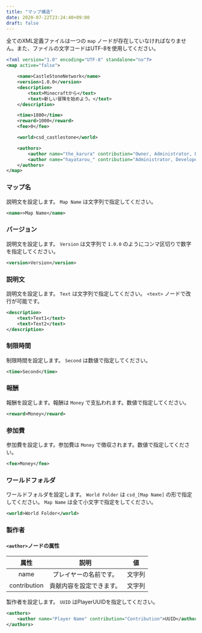 ```yaml
---
title: "マップ構造"
date: 2020-07-22T23:24:40+09:00
draft: false
---
```


全てのXML定義ファイルは一つの `map` ノードが存在していなければなりません。また、ファイルの文字コードはUTF-8を使用してください。

```xml
<?xml version="1.0" encoding="UTF-8" standalone="no"?>
<map active="false">

    <name>CastleStoneNetwork</name>
    <version>1.0.0</version>
    <description>
        <text>Minecraftから</text>
        <text>新しい冒険を始めよう。</text>
    </description>

    <time>1800</time>
    <reward>1000</reward>
    <fee>0</fee>

    <world>csd_castlestone</world>

    <authors>
        <author name="the_karura" contribution="Owner, Administrator, Developer">db113963-10b7-41ec-b8a9-7d9fffd0cfc7</author>
        <author name="hayatarou_" contribution="Administrator, Developer">c65b1558-6410-4da7-9aef-cff42a2c1399</author>
    </authors>
</map>
```

### マップ名

説明文を設定します。 `Map Name` は文字列で指定してください。

```xml
<name>>Map Name</name>
```

### バージョン

説明文を設定します。 `Version` は文字列で `1.0.0` のようにコンマ区切りで数字を指定してください。

```xml
<version>Version</version>
```

### 説明文

説明文を設定します。 `Text` は文字列で指定してください。 `<text>` ノードで改行が可能です。

```xml
<description>
    <text>Text1</text>
    <text>Text2</text>
</description>
```

### 制限時間

制限時間を設定します。 `Second` は数値で指定してください。

```xml
<time>Second</time>
```

### 報酬

報酬を設定します。報酬は `Money` で支払われます。数値で指定してください。

```xml
<reward>Money</reward>
```

### 参加費

参加費を設定します。参加費は `Money` で徴収されます。数値で指定してください。

```xml
<fee>Money</fee>
```

### ワールドフォルダ

ワールドフォルダを設定します。 `World Folder` は `csd_[Map Name]` の形で指定してください。 `Map Name` は全て小文字で指定をしてください。

```xml
<world>World Folder</world>
```

### 製作者

#### `<author>`ノードの属性

| 属性 | 説明 | 値 |
|:----:|:----:|:----:|
| name | プレイヤーの名前です。 | 文字列 |
| contribution | 貢献内容を設定できます。 | 文字列 |

製作者を設定します。 `UUID` はPlayerUUIDを指定してください。

```xml
<authors>
    <author name="Player Name" contribution="Contribution">UUID</author>
</authors>
```
